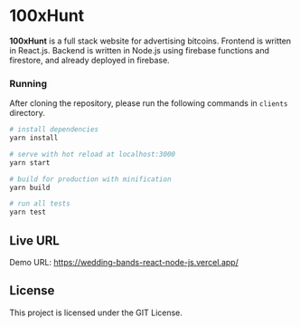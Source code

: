 # 100xHunt
**100xHunt** is a full stack website for advertising bitcoins.
Frontend is written in React.js.
Backend is written in Node.js using firebase functions and firestore, and already deployed in firebase.

### Running

After cloning the repository, please run the following commands in `clients` directory.
``` bash
# install dependencies
yarn install

# serve with hot reload at localhost:3000
yarn start

# build for production with minification
yarn build

# run all tests
yarn test
```

## Live URL
Demo URL: https://wedding-bands-react-node-js.vercel.app/

## License

This project is licensed under the GIT License.
